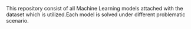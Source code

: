 This repository consist of all Machine Learning models attached with the dataset which is utilized.Each model is solved under different problematic scenario.
